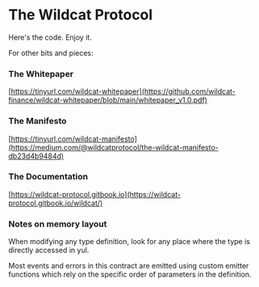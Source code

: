 # The Wildcat Protocol

Here's the code. Enjoy it.

For other bits and pieces:

### The Whitepaper

[https://tinyurl.com/wildcat-whitepaper](https://github.com/wildcat-finance/wildcat-whitepaper/blob/main/whitepaper_v1.0.pdf)

### The Manifesto

[https://tinyurl.com/wildcat-manifesto](https://medium.com/@wildcatprotocol/the-wildcat-manifesto-db23d4b9484d)

### The Documentation

[https://wildcat-protocol.gitbook.io](https://wildcat-protocol.gitbook.io/wildcat/)

### Notes on memory layout

When modifying any type definition, look for any place where the type is directly accessed in yul.

Most events and errors in this contract are emitted using custom emitter functions which rely on the specific order of parameters in the definition.